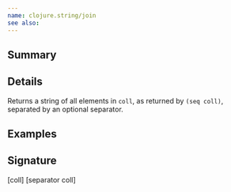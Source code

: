 ```yaml
---
name: clojure.string/join
see also:
---
```


## Summary

## Details

Returns a string of all elements in `coll`, as returned by `(seq coll)`,
separated by an optional separator.

## Examples

## Signature
[coll]
[separator coll]
